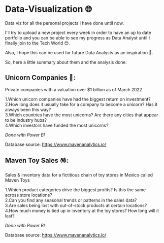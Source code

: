 # Data-Visualization 🌐
Data viz for all the personal projects I have done until now. 

I'll try to upload a new project every week in order to have an up to date portfolio and you can be able to see my progress as Data Analyst until I finally join to the Tech World 😊.

Also, I hope this can be used for future Data Analysts as an inspiration 💪.

So, here a little summary about them and the analysis done:

## Unicorn Companies 🦄:
 Private companies with a valuation over $1 billion as of March 2022 
 
 1.Which unicorn companies have had the biggest return on investment?  
 2.How long does it usually take for a company to become a unicorn? Has it always been this way?  
 3.Which countries have the most unicorns? Are there any cities that appear to be industry hubs?  
 4.Which investors have funded the most unicorns?
 
 *Done with Power BI*
 
 Database source: https://www.mavenanalytics.io/
 
## Maven Toy Sales 🪅:
 Sales & inventory data for a fictitious chain of toy stores in Mexico called Maven Toys  
 
 1.Which product categories drive the biggest profits? Is this the same across store locations?  
 2.Can you find any seasonal trends or patterns in the sales data?  
 3.Are sales being lost with out-of-stock products at certain locations?  
 4.How much money is tied up in inventory at the toy stores? How long will it last?

 *Done with Power BI*

Database source: https://www.mavenanalytics.io/
